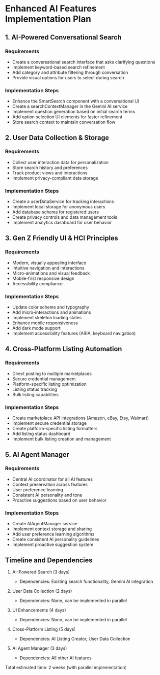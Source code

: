 # Enhanced AI Features Implementation Plan

## 1. AI-Powered Conversational Search

### Requirements
- Create a conversational search interface that asks clarifying questions
- Implement keyword-based search refinement
- Add category and attribute filtering through conversation
- Provide visual options for users to select during search

### Implementation Steps
- Enhance the SmartSearch component with a conversational UI
- Create a searchContextManager in the Gemini AI service
- Implement question generation based on initial search terms
- Add option selection UI elements for faster refinement
- Store search context to maintain conversation flow

## 2. User Data Collection & Storage

### Requirements
- Collect user interaction data for personalization
- Store search history and preferences
- Track product views and interactions
- Implement privacy-compliant data storage

### Implementation Steps
- Create a userDataService for tracking interactions
- Implement local storage for anonymous users
- Add database schema for registered users
- Create privacy controls and data management tools
- Implement analytics dashboard for user behavior

## 3. Gen Z Friendly UI & HCI Principles

### Requirements
- Modern, visually appealing interface
- Intuitive navigation and interactions
- Micro-animations and visual feedback
- Mobile-first responsive design
- Accessibility compliance

### Implementation Steps
- Update color scheme and typography
- Add micro-interactions and animations
- Implement skeleton loading states
- Enhance mobile responsiveness
- Add dark mode support
- Implement accessibility features (ARIA, keyboard navigation)

## 4. Cross-Platform Listing Automation

### Requirements
- Direct posting to multiple marketplaces
- Secure credential management
- Platform-specific listing optimization
- Listing status tracking
- Bulk listing capabilities

### Implementation Steps
- Create marketplace API integrations (Amazon, eBay, Etsy, Walmart)
- Implement secure credential storage
- Create platform-specific listing formatters
- Add listing status dashboard
- Implement bulk listing creation and management

## 5. AI Agent Manager

### Requirements
- Central AI coordinator for all AI features
- Context preservation across features
- User preference learning
- Consistent AI personality and tone
- Proactive suggestions based on user behavior

### Implementation Steps
- Create AIAgentManager service
- Implement context storage and sharing
- Add user preference learning algorithms
- Create consistent AI personality guidelines
- Implement proactive suggestion system

## Timeline and Dependencies

1. AI-Powered Search (3 days)
   - Dependencies: Existing search functionality, Gemini AI integration

2. User Data Collection (2 days)
   - Dependencies: None, can be implemented in parallel

3. UI Enhancements (4 days)
   - Dependencies: None, can be implemented in parallel

4. Cross-Platform Listing (5 days)
   - Dependencies: AI Listing Creator, User Data Collection

5. AI Agent Manager (3 days)
   - Dependencies: All other AI features

Total estimated time: 2 weeks (with parallel implementation)
